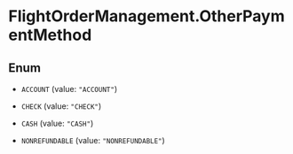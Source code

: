 # FlightOrderManagement.OtherPaymentMethod

## Enum


* `ACCOUNT` (value: `"ACCOUNT"`)

* `CHECK` (value: `"CHECK"`)

* `CASH` (value: `"CASH"`)

* `NONREFUNDABLE` (value: `"NONREFUNDABLE"`)


